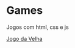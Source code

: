 # Games
Jogos com html, css e js

<a href="https://saraviz.github.io/Games/jogo-da-velha/index.html">Jogo da Velha</a>
